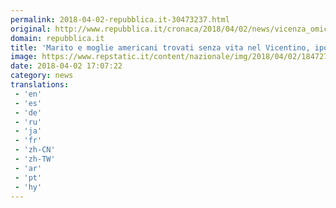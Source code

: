 ```yaml
---
permalink: 2018-04-02-repubblica.it-30473237.html
original: http://www.repubblica.it/cronaca/2018/04/02/news/vicenza_omicidio_suicidio_coppia_americani-192810927/?rss
domain: repubblica.it
title: 'Marito e moglie americani trovati senza vita nel Vicentino, ipotesi omicidio-suicidio'
image: https://www.repstatic.it/content/nazionale/img/2018/04/02/184727089-889dfeac-340a-4036-8a3c-367d9a9d64fc.jpg
date: 2018-04-02 17:07:22
category: news
translations: 
 - 'en'
 - 'es'
 - 'de'
 - 'ru'
 - 'ja'
 - 'fr'
 - 'zh-CN'
 - 'zh-TW'
 - 'ar'
 - 'pt'
 - 'hy'
---
```


